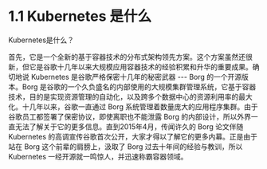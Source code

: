 # 1.1 Kubernetes 是什么

Kubernetes是什么？

首先，它是一个全新的基于容器技术的分布式架构领先方案。这个方案虽然还很新，但它是谷歌十几年以来大规模应用容器技术的经验积累和升华的重要成果。确切地说 Kubernetes 是谷歌严格保密十几年的秘密武器 --- Borg 的一个开源版本。Borg 是谷歌的一个久负盛名的内部使用的大规模集群管理系统，它基于容器技术，目的是实现资源管理的自动化，以及跨多个数据中心的资源利用率的最大化。十几年以来，谷歌一直通过 Borg 系统管理着数量庞大的应用程序集群。由于谷歌员工都签署了保密协议，即使离职也不能泄露 Borg 的内部设计，所以外界一直无法了解关于它的更多信息。直到2015年4月，传闻许久的 Borg 论文伴随 Kubernetes 的高调宣传谷歌首次公开，大家才得以了解它的更多内幕。正是由于站在 Borg 这个前辈的肩膀上，汲取了 Borg 过去十年间的经验与教训，所以 Kubernetes 一经开源就一鸣惊人，并迅速称霸容器领域。